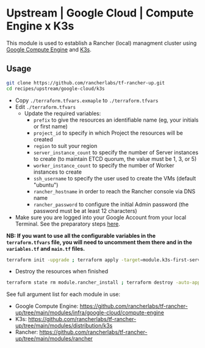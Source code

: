 # Upstream | Google Cloud | Compute Engine x K3s

This module is used to establish a Rancher (local) managment cluster using [Google Compute Engine](https://cloud.google.com/compute?hl=en) and [K3s](https://docs.k3s.io/).

## Usage

```bash
git clone https://github.com/rancherlabs/tf-rancher-up.git
cd recipes/upstream/google-cloud/k3s
```

- Copy `./terraform.tfvars.exmaple` to `./terraform.tfvars`
- Edit `./terraform.tfvars`
  - Update the required variables:
    -  `prefix` to give the resources an identifiable name (eg, your initials or first name)
    -  `project_id` to specify in which Project the resources will be created
    -  `region` to suit your region
    -  `server_instance_count` to specify the number of Server instances to create (to maintain ETCD quorum, the value must be 1, 3, or 5)
    -  `worker_instance_count` to specify the number of Worker instances to create
    -  `ssh_username` to specify the user used to create the VMs (default "ubuntu")
    -  `rancher_hostname` in order to reach the Rancher console via DNS name
    -  `rancher_password` to configure the initial Admin password (the password must be at least 12 characters)
- Make sure you are logged into your Google Account from your local Terminal. See the preparatory steps [here](../../../../modules/infra/google-cloud/README.md).

**NB: If you want to use all the configurable variables in the `terraform.tfvars` file, you will need to uncomment them there and in the `variables.tf` and `main.tf` files.**

```bash
terraform init -upgrade ; terraform apply -target=module.k3s-first-server.tls_private_key.ssh_private_key -target=module.k3s-first-server.local_file.private_key_pem -target=module.k3s-first-server.local_file.public_key_pem -auto-approve ; terraform apply -auto-approve ; terraform apply -target=module.rancher_install -auto-approve
```

- Destroy the resources when finished
```bash
terraform state rm module.rancher_install ; terraform destroy -auto-approve
```

See full argument list for each module in use:
  - Google Compute Engine: https://github.com/rancherlabs/tf-rancher-up/tree/main/modules/infra/google-cloud/compute-engine
  - K3s: https://github.com/rancherlabs/tf-rancher-up/tree/main/modules/distribution/k3s
  - Rancher: https://github.com/rancherlabs/tf-rancher-up/tree/main/modules/rancher
